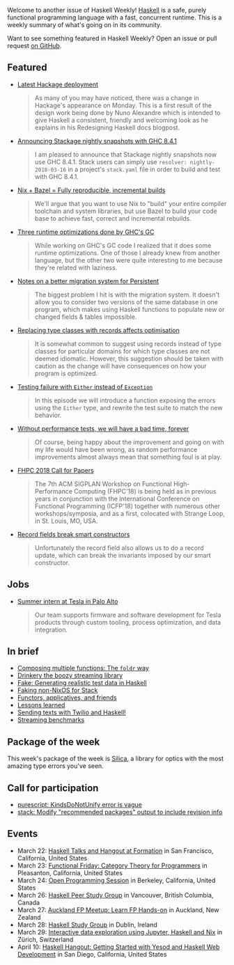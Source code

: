 <!-- 2018-03-22 -->

Welcome to another issue of Haskell Weekly!
[Haskell](https://haskell-lang.org) is a safe, purely functional programming language with a fast, concurrent runtime.
This is a weekly summary of what's going on in its community.

Want to see something featured in Haskell Weekly?
Open an issue or pull request [on GitHub](https://github.com/haskellweekly/haskellweekly.github.io).

## Featured

-   [Latest Hackage deployment](https://blog.hackage.haskell.org/posts/2018-03-20-deployment.html)

    > As many of you may have noticed, there was a change in Hackage's appearance on Monday. This is a first result of the design work being done by Nuno Alexandre which is intended to give Haskell a consistent, friendly and welcoming look as he explains in his Redesigning Haskell docs blogpost.

-   [Announcing Stackage nightly snapshots with GHC 8.4.1](https://www.stackage.org/blog/2018/03/announce-ghc-8-4-on-nightlies)

    > I am pleased to announce that Stackage nightly snapshots now use GHC 8.4.1. Stack users can simply use `resolver: nightly-2018-03-16` in a project's `stack.yaml` file in order to build and test with GHC 8.4.1.

-   [Nix + Bazel = Fully reproducible, incremental builds](https://www.tweag.io/posts/2018-03-15-bazel-nix.html)

    > We'll argue that you want to use Nix to "build" your entire compiler toolchain and system libraries, but use Bazel to build your code base to achieve fast, correct and incremental rebuilds.

-   [Three runtime optimizations done by GHC's GC](http://osa1.net/posts/2018-03-16-gc-optimizations.html)

    > While working on GHC's GC code I realized that it does some runtime optimizations. One of those I already knew from another language, but the other two were quite interesting to me because they're related with laziness.

-   [Notes on a better migration system for Persistent](https://www.shimweasel.com/programming/2018/03/18/notes-on-a-better-migration-system-for-persistent)

    > The biggest problem I hit is with the migration system. It doesn't allow you to consider two versions of the same database in one program, which makes using Haskell functions to populate new or changed fields & tables impossible.

-   [Replacing type classes with records affects optimisation](https://mpickering.github.io/posts/2018-03-20-recordsvstypeclasses.html)

    > It is somewhat common to suggest using records instead of type classes for particular domains for which type classes are not deemed idiomatic. However, this suggestion should be taken with caution as the change will have consequences on how your program is optimized.

-   [Testing failure with `Either` instead of `Exception`](https://haskell-at-work.com/episodes/2018-03-18-testing-failure-with-either-instead-of-exception.html)

    > In this episode we will introduce a function exposing the errors using the `Either` type, and rewrite the test suite to match the new behavior.

-   [Without performance tests, we will have a bad time, forever](https://www.fpcomplete.com/blog/without-performance-tests-we-will-have-a-bad-time-forever)

    > Of course, being happy about the improvement and going on with my life would have been wrong, as random performance improvements almost always mean that something foul is at play.

-   [FHPC 2018 Call for Papers](https://icfp18.sigplan.org/track/FHPC-2018-papers#FHPC-2018-Call-for-Papers)

    > The 7th ACM SIGPLAN Workshop on Functional High-Performance Computing (FHPC'18) is being held as in previous years in conjunction with the International Conference on Functional Programming (ICFP'18) together with numerous other workshops/symposia, and as a first, colocated with Strange Loop, in St. Louis, MO, USA.

-   [Record fields break smart constructors](http://taylor.fausak.me/2018/03/16/record-fields-break-smart-constructors/)

    > Unfortunately the record field also allows us to do a record update, which can break the invariants imposed by our smart constructor.

## Jobs

-   [Summer intern at Tesla in Palo Alto](https://np.reddit.com/r/haskell/comments/84r1dp/summer_2018_internship_opportunity_with_tesla_inc/)

    > Our team supports firmware and software development for Tesla products through custom tooling, process optimization, and data integration.

## In brief

-   [Composing multiple functions: The `foldr` way](http://myhaskelljournal.com/composing-multiple-functions-the-foldr-way/)
-   [Drinkery the boozy streaming library](https://www.schoolofhaskell.com/user/fumieval/drinkery-the-boozy-streaming-library)
-   [Fake: Generating realistic test data in Haskell](https://softwaresimply.blogspot.com/2018/03/fake-generating-realistic-test-data-in.html)
-   [Faking non-NixOS for Stack](http://vaibhavsagar.com/blog/2018/03/17/faking-non-nixos-stack/)
-   [Functors, applicatives, and friends](http://blog.ploeh.dk/2018/03/19/functors-applicatives-and-friends/)
-   [Lessons learned](https://whatthefunctional.wordpress.com/2018/03/18/lessons-learned/)
-   [Sending texts with Twilio and Haskell!](https://mmhaskell.com/blog/2018/3/19/sending-texts-with-twilio-and-haskell)
-   [Streaming benchmarks](https://github.com/composewell/streaming-benchmarks/tree/896cc9af477d83403377b8c10fbc4597235077d3)

## Package of the week

This week's package of the week is [Silica](https://github.com/mrkgnao/silica/tree/05f3a8276936371f7e6bba7cf12f32f6ee14847e),
a library for optics with the most amazing type errors you've seen.

## Call for participation

-   [purescript: KindsDoNotUnify error is vague](https://github.com/purescript/purescript/issues/3281)
-   [stack: Modify "recommended packages" output to include revision info](https://github.com/commercialhaskell/stack/issues/3925)

## Events

-   March 22: [Haskell Talks and Hangout at Formation](https://www.meetup.com/Bay-Area-Haskell-Users-Group/events/248014098/) in San Francisco, California, United States
-   March 23: [Functional Friday: Category Theory for Programmers](https://www.meetup.com/Functional-Study-Group/events/248777457/) in Pleasanton, California, United States
-   March 24: [Open Programming Session](https://www.meetup.com/codeselfstudy/events/248683126/) in Berkeley, California, United States
-   March 26: [Haskell Peer Study Group](https://www.meetup.com/Vancouver-Functional-Programmers/events/248944739/) in Vancouver, British Columbia, Canada
-   March 27: [Auckland FP Meetup: Learn FP Hands-on](https://www.meetup.com/Functional-Programming-Auckland/events/248322238/) in Auckland, New Zealand
-   March 28: [Haskell Study Group](https://www.meetup.com/haskell-dublin-meetup/events/248659838/) in Dublin, Ireland
-   March 29: [Interactive data exploration using Jupyter, Haskell and Nix](https://www.meetup.com/HaskellerZ/events/248510184/) in Z&#xfc;rich, Switzerland
-   April 10: [Haskell Hangout: Getting Started with Yesod and Haskell Web Development](https://www.meetup.com/Haskell-Hangout/events/248547064/) in San Diego, California, United States
